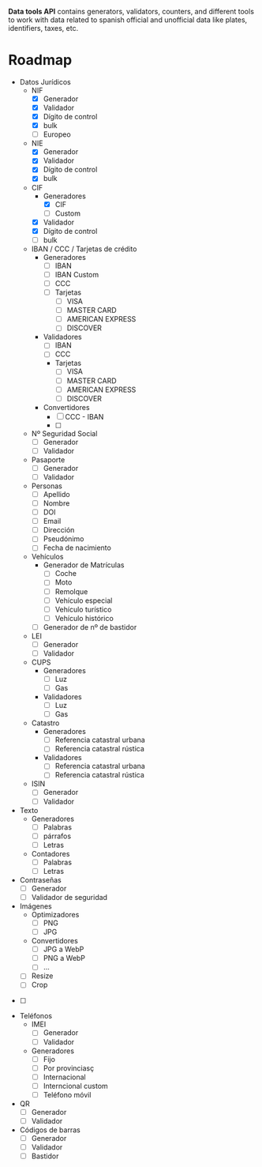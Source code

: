 **Data tools API** contains generators, validators, counters, and different tools to work with data related to spanish official and unofficial data like plates, identifiers, taxes, etc.

# Roadmap

- Datos Jurídicos
	- NIF
		- [x] Generador
		- [x] Validador
		- [x] Dígito de control
		- [x] bulk
		- [ ] Europeo
	- NIE
		- [x] Generador
		- [x] Validador
		- [x] Dígito de control
		- [x] bulk
	- CIF
		- Generadores
			- [x] CIF
			- [ ] Custom
		- [x] Validador
		- [x] Dígito de control
		- [ ] bulk
	- IBAN / CCC / Tarjetas de crédito
		- Generadores
			- [ ] IBAN
			- [ ] IBAN Custom
			- [ ] CCC
			- [ ] Tarjetas
				- [ ] VISA
				- [ ] MASTER CARD
				- [ ] AMERICAN EXPRESS
				- [ ] DISCOVER
		- Validadores
			- [ ] IBAN
			- [ ] CCC
			- Tarjetas
				- [ ] VISA 
				- [ ] MASTER CARD
				- [ ] AMERICAN EXPRESS
				- [ ] DISCOVER
		- Convertidores
			- [ ] CCC - IBAN 
			- [ ] 
	- Nº Seguridad Social
		- [ ] Generador
		- [ ] Validador
	- Pasaporte
		- [ ] Generador
		- [ ] Validador
	- Personas
		- [ ] Apellido
		- [ ] Nombre
		- [ ] DOI
		- [ ] Email
		- [ ] Dirección
		- [ ] Pseudónimo
		- [ ] Fecha de nacimiento
	- Vehículos
		- Generador de Matrículas
			- [ ] Coche
			- [ ] Moto
			- [ ] Remolque
			- [ ] Vehículo especial
			- [ ] Vehículo turístico
			- [ ] Vehículo histórico
		- [ ] Generador de nº de bastidor
	- LEI
		- [ ] Generador
		- [ ] Validador
	- CUPS
		- Generadores
			- [ ] Luz
			- [ ] Gas
		- Validadores
			- [ ] Luz
			- [ ] Gas
	- Catastro
		- Generadores
			- [ ] Referencia catastral urbana
			- [ ] Referencia catastral rústica
		- Validadores
			- [ ] Referencia catastral urbana
			- [ ] Referencia catastral rústica
	- ISIN
		- [ ] Generador
		- [ ] Validador
- Texto
	- Generadores
		- [ ] Palabras
		- [ ] párrafos
		- [ ] Letras
	- Contadores
		- [ ] Palabras
		- [ ] Letras
- Contraseñas
	- [ ] Generador
	- [ ] Validador de seguridad
- Imágenes
	- Optimizadores
		- [ ] PNG
		- [ ] JPG
	- Convertidores
		- [ ] JPG a WebP
		- [ ] PNG a WebP
		- [ ] ...
	- [ ] Resize
	- [ ] Crop
- [ ] 
- Teléfonos
	- IMEI
		- [ ] Generador
		- [ ] Validador
	- Generadores
		- [ ] Fijo
		- [ ] Por provinciasç
		- [ ] Internacional
		- [ ] Interncional custom
		- [ ] Teléfono móvil
- QR
	- [ ] Generador
	- [ ] Validador
- Códigos de barras
	- [ ] Generador
	- [ ] Validador
	- [ ] Bastidor 
